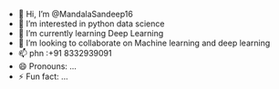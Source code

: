 - 👋 Hi, I’m @MandalaSandeep16
- 👀 I’m interested in python data science 
- 🌱 I’m currently learning Deep Learning
- 💞️ I’m looking to collaborate on Machine learning and deep learning
- 📫 phn :+91 8332939091
- 😄 Pronouns: ...
- ⚡ Fun fact: ...

<!---
MandalaSandeep16/MandalaSandeep16 is a ✨ special ✨ repository because its `README.md` (this file) appears on your GitHub profile.
You can click the Preview link to take a look at your changes.
--->
